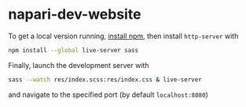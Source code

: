 # napari-dev-website

To get a local version running, [install npm](https://www.npmjs.com/get-npm), then install `http-server` with
```bash
npm install --global live-server sass
```

Finally, launch the development server with
```bash
sass --watch res/index.scss:res/index.css & live-server
```

and navigate to the specified port (by default `localhost:8080`)
